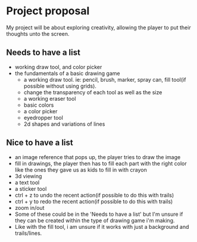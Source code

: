 # Project proposal

My project will be about exploring creativity, allowing the player to put their thoughts unto the screen. 


## Needs to have a list
  - working draw tool, and color picker 
  - the fundamentals of a basic drawing game
      - a working draw tool. ie: pencil, brush, marker, spray can, fill tool(if possible without using grids).
      - change the transparency of each tool as well as the size
      - a working eraser tool
      - basic colors
      - a color picker
      - eyedropper tool
      - 2d shapes and variations of lines

## Nice to have a list
  - an image reference that pops up, the player tries to draw the image
  - fill in drawings, the player then has to fill each part with the right color 
    like the ones they gave us as kids to fill in with crayon
  - 3d viewing
  - a text tool
  - a sticker tool
  - ctrl + z to undo the recent action(if possible to do this with trails)
  - ctrl + y to redo the recent action(if possible to do this with trails)
  - zoom in/out
  - Some of these could be in the 'Needs to have a list' but I'm unsure if they can be created within the type of drawing game i'm making.
  - Like with the fill tool, i am unsure if it works with just a background and trails/lines. 

